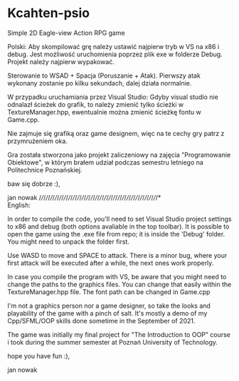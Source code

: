 # Kcahten-psio
Simple 2D Eagle-view Action RPG game

Polski:
Aby skompilować grę należy ustawić najpierw tryb w VS na x86 i debug. Jest możliwość uruchomienia poprzez plik exe w folderze Debug.
Projekt należy najpierw wypakować.

Sterowanie to WSAD + Spacja (Poruszanie + Atak). Pierwszy atak wykonany zostanie po kilku sekundach, dalej działa normalnie.

W przypadku uruchamiania przez Visual Studio:
Gdyby visual studio nie odnalazł ścieżek do grafik, to należy zmienić tylko ścieżki w TextureManager.hpp, ewentualnie można zmienić ścieżkę fontu w Game.cpp.

Nie zajmuje się grafiką oraz game designem, więc na te cechy gry patrz z przymrużeniem oka.

Gra została stworzona jako projekt zaliczeniowy na zajęcia "Programowanie Obiektowe", w którym brałem udział podczas semestru letniego na Politechnice Poznańskiej.

baw się dobrze :),

jan nowak
/*\/*\/*\/*\/*\/*\/*\/*\/*\/*\/*\/*\/*\/*\/*\/*\/*\/*\/*\/*\/*\/*\/*\/*\/*\/*\/*\/*\/*\/*\/*\/*\/*\/*\/*\/*\/*\/*\/*\/*\/*\/*\/*\/*\/*\/*\/*\/*\/*\/*\/*\/*\/*\
English:

In order to compile the code, you'll need to set Visual Studio project settings to x86 and debug (both options avaliable in the top toolbar). It is possible to open the game using the .exe file from repo; it is inside the 'Debug' folder. You might need to unpack the folder first.

Use WASD to move and SPACE to attack. There is a minor bug, where your first attack will be executed after a while, the next ones work properly.

In case you compile the program with VS, be aware that you might need to change the paths to the graphics files. You can change that easily within the TextureManager.hpp file. The font path can be changed in Game.cpp

I'm not a graphics person nor a game designer, so take the looks and playability of the game with a pinch of salt. It's mostly a demo of my Cpp/SFML/OOP skills done sometime in the September of 2021.

The game was initially my final project for "The Introduction to OOP" course i took during the summer semester at Poznań University of Technology.

hope you have fun :),

jan nowak
